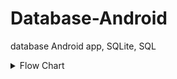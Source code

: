 # Database-Android
database Android app, SQLite, SQL

<details>
  <summary>Flow Chart</summary>
  
  ![](flowchart.svg)
  
</details>

